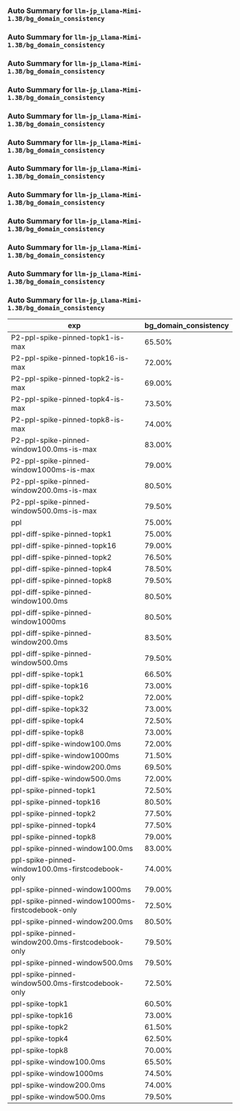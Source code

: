 ### Auto Summary for `llm-jp_Llama-Mimi-1.3B/bg_domain_consistency`

### Auto Summary for `llm-jp_Llama-Mimi-1.3B/bg_domain_consistency`

### Auto Summary for `llm-jp_Llama-Mimi-1.3B/bg_domain_consistency`

### Auto Summary for `llm-jp_Llama-Mimi-1.3B/bg_domain_consistency`

### Auto Summary for `llm-jp_Llama-Mimi-1.3B/bg_domain_consistency`

### Auto Summary for `llm-jp_Llama-Mimi-1.3B/bg_domain_consistency`

### Auto Summary for `llm-jp_Llama-Mimi-1.3B/bg_domain_consistency`

### Auto Summary for `llm-jp_Llama-Mimi-1.3B/bg_domain_consistency`

### Auto Summary for `llm-jp_Llama-Mimi-1.3B/bg_domain_consistency`

### Auto Summary for `llm-jp_Llama-Mimi-1.3B/bg_domain_consistency`

### Auto Summary for `llm-jp_Llama-Mimi-1.3B/bg_domain_consistency`

### Auto Summary for `llm-jp_Llama-Mimi-1.3B/bg_domain_consistency`

<!-- AUTO-GEN: SPLIT TABLE -->
| exp | bg_domain_consistency |
| --- | --- |
| P2-ppl-spike-pinned-topk1-is-max | 65.50% |
| P2-ppl-spike-pinned-topk16-is-max | 72.00% |
| P2-ppl-spike-pinned-topk2-is-max | 69.00% |
| P2-ppl-spike-pinned-topk4-is-max | 73.50% |
| P2-ppl-spike-pinned-topk8-is-max | 74.00% |
| P2-ppl-spike-pinned-window100.0ms-is-max | 83.00% |
| P2-ppl-spike-pinned-window1000ms-is-max | 79.00% |
| P2-ppl-spike-pinned-window200.0ms-is-max | 80.50% |
| P2-ppl-spike-pinned-window500.0ms-is-max | 79.50% |
| ppl | 75.00% |
| ppl-diff-spike-pinned-topk1 | 75.00% |
| ppl-diff-spike-pinned-topk16 | 79.00% |
| ppl-diff-spike-pinned-topk2 | 76.50% |
| ppl-diff-spike-pinned-topk4 | 78.50% |
| ppl-diff-spike-pinned-topk8 | 79.50% |
| ppl-diff-spike-pinned-window100.0ms | 80.50% |
| ppl-diff-spike-pinned-window1000ms | 80.50% |
| ppl-diff-spike-pinned-window200.0ms | 83.50% |
| ppl-diff-spike-pinned-window500.0ms | 79.50% |
| ppl-diff-spike-topk1 | 66.50% |
| ppl-diff-spike-topk16 | 73.00% |
| ppl-diff-spike-topk2 | 72.00% |
| ppl-diff-spike-topk32 | 73.00% |
| ppl-diff-spike-topk4 | 72.50% |
| ppl-diff-spike-topk8 | 73.00% |
| ppl-diff-spike-window100.0ms | 72.00% |
| ppl-diff-spike-window1000ms | 71.50% |
| ppl-diff-spike-window200.0ms | 69.50% |
| ppl-diff-spike-window500.0ms | 72.00% |
| ppl-spike-pinned-topk1 | 72.50% |
| ppl-spike-pinned-topk16 | 80.50% |
| ppl-spike-pinned-topk2 | 77.50% |
| ppl-spike-pinned-topk4 | 77.50% |
| ppl-spike-pinned-topk8 | 79.00% |
| ppl-spike-pinned-window100.0ms | 83.00% |
| ppl-spike-pinned-window100.0ms-firstcodebook-only | 74.00% |
| ppl-spike-pinned-window1000ms | 79.00% |
| ppl-spike-pinned-window1000ms-firstcodebook-only | 72.50% |
| ppl-spike-pinned-window200.0ms | 80.50% |
| ppl-spike-pinned-window200.0ms-firstcodebook-only | 79.50% |
| ppl-spike-pinned-window500.0ms | 79.50% |
| ppl-spike-pinned-window500.0ms-firstcodebook-only | 72.50% |
| ppl-spike-topk1 | 60.50% |
| ppl-spike-topk16 | 73.00% |
| ppl-spike-topk2 | 61.50% |
| ppl-spike-topk4 | 62.50% |
| ppl-spike-topk8 | 70.00% |
| ppl-spike-window100.0ms | 65.50% |
| ppl-spike-window1000ms | 74.50% |
| ppl-spike-window200.0ms | 74.00% |
| ppl-spike-window500.0ms | 79.50% |
<!-- AUTO-GEN: SPLIT TABLE -->
